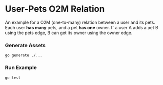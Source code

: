 # User-Pets O2M Relation

An example for a O2M (one-to-many) relation between a user and its pets.  
Each user **has many** pets, and a pet **has one** owner. If a user A adds
a pet B using the pets edge, B can get its owner using the owner edge.


### Generate Assets

```console
go generate ./...
```

### Run Example

```console
go test
```

